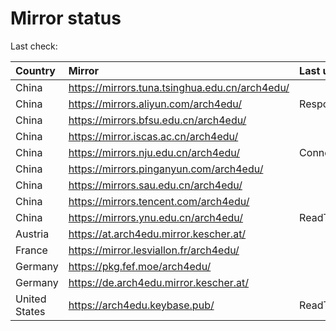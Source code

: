 <script src="./time.js"></script>
# Mirror status
Last check: <script type="text/javascript">localize(1666318143.0904024);</script>

|Country|Mirror|Last update|
|:------|:-----|:----------|
|China|https://mirrors.tuna.tsinghua.edu.cn/arch4edu/|<script type="text/javascript">localize(1666292389);</script>|
|China|https://mirrors.aliyun.com/arch4edu/|Response 404|
|China|https://mirrors.bfsu.edu.cn/arch4edu/|<script type="text/javascript">localize(1666292389);</script>|
|China|https://mirror.iscas.ac.cn/arch4edu/|<script type="text/javascript">localize(1666292389);</script>|
|China|https://mirrors.nju.edu.cn/arch4edu/|ConnectTimeout|
|China|https://mirrors.pinganyun.com/arch4edu/|<script type="text/javascript">localize(1666249177);</script>|
|China|https://mirrors.sau.edu.cn/arch4edu/|<script type="text/javascript">localize(1650446957);</script>|
|China|https://mirrors.tencent.com/arch4edu/|<script type="text/javascript">localize(1666249177);</script>|
|China|https://mirrors.ynu.edu.cn/arch4edu/|ReadTimeout|
|Austria|https://at.arch4edu.mirror.kescher.at/|<script type="text/javascript">localize(1666292389);</script>|
|France|https://mirror.lesviallon.fr/arch4edu/|<script type="text/javascript">localize(1666292389);</script>|
|Germany|https://pkg.fef.moe/arch4edu/|<script type="text/javascript">localize(1666292389);</script>|
|Germany|https://de.arch4edu.mirror.kescher.at/|<script type="text/javascript">localize(1666292389);</script>|
|United States|https://arch4edu.keybase.pub/|ReadTimeout|

<script src="./tablefilter/tablefilter.js"></script>
<script src="./table.js"></script>